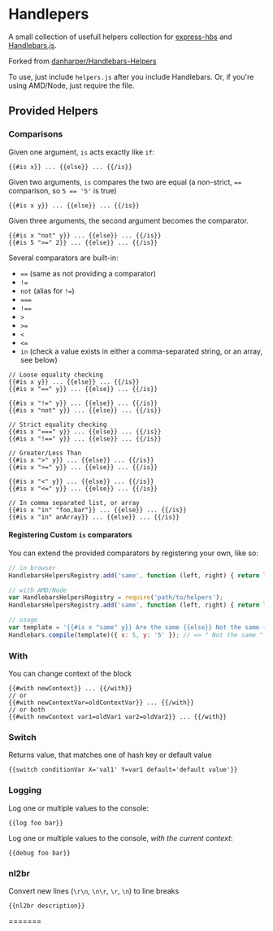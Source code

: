 Handlepers
===================

A small collection of usefull helpers collection for [express-hbs](https://github.com/barc/express-hbs)
and [Handlebars.js](https://github.com/wycats/handlebars.js).

Forked from [danharper/Handlebars-Helpers](https://github.com/danharper/Handlebars-Helpers)

To use, just include `helpers.js` after you include Handlebars. Or, if you're using AMD/Node, just require the file.

## Provided Helpers

### Comparisons

Given one argument, `is` acts exactly like `if`:

```
{{#is x}} ... {{else}} ... {{/is}}
```

Given two arguments, `is` compares the two are equal (a non-strict, `==` comparison, so `5 == '5'` is true)

```
{{#is x y}} ... {{else}} ... {{/is}}
```

Given three arguments, the second argument becomes the comparator.

```
{{#is x "not" y}} ... {{else}} ... {{/is}}
{{#is 5 ">=" 2}} ... {{else}} ... {{/is}}
```

Several comparators are built-in:

* `==` (same as not providing a comparator)
* `!=`
* `not` (alias for `!=`)
* `===`
* `!==`
* `>`
* `>=`
* `<`
* `<=`
* `in` (check a value exists in either a comma-separated string, or an array, see below)

```
// Loose equality checking
{{#is x y}} ... {{else}} ... {{/is}}
{{#is x "==" y}} ... {{else}} ... {{/is}}

{{#is x "!=" y}} ... {{else}} ... {{/is}}
{{#is x "not" y}} ... {{else}} ... {{/is}}

// Strict equality checking
{{#is x "===" y}} ... {{else}} ... {{/is}}
{{#is x "!==" y}} ... {{else}} ... {{/is}}

// Greater/Less Than
{{#is x ">" y}} ... {{else}} ... {{/is}}
{{#is x ">=" y}} ... {{else}} ... {{/is}}

{{#is x "<" y}} ... {{else}} ... {{/is}}
{{#is x "<=" y}} ... {{else}} ... {{/is}}

// In comma separated list, or array
{{#is x "in" "foo,bar"}} ... {{else}} ... {{/is}}
{{#is x "in" anArray}} ... {{else}} ... {{/is}}
```

#### Registering Custom `is` comparators
You can extend the provided comparators by registering your own, like so:

```js
// in browser
HandlebarsHelpersRegistry.add('same', function (left, right) { return left === right; });

// with AMD/Node
var HandlebarsHelpersRegistry = require('path/to/helpers');
HandlebarsHelpersRegistry.add('same', function (left, right) { return left === right; });

// usage
var template = '{{#is x "same" y}} Are the same {{else}} Not the same {{/is}}';
Handlebars.compile(template)({ x: 5, y: '5' }); // => " Not the same "
```

### With
You can change context of the block
```
{{#with newContext}} ... {{/with}}
// or
{{#with newContextVar=oldContextVar}} ... {{/with}}
// or both
{{#with newContext var1=oldVar1 var2=oldVar2}} ... {{/with}}
```

### Switch
Returns value, that matches one of hash key or default value
```
{{switch conditionVar X='val1' Y=var1 default='default value'}}
```

### Logging

Log one or multiple values to the console:

```
{{log foo bar}}
```

Log one or multiple values to the console, _with the current context_:

```
{{debug foo bar}}
```

### nl2br

Convert new lines (`\r\n`, `\n\r`, `\r`, `\n`) to line breaks

```
{{nl2br description}}
```
=======
